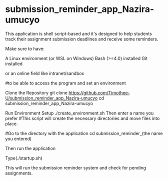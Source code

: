 # submission_reminder_app_Nazira-umucyo
This application is shell script-based and it's designed to help students track their assignment submission deadlines and receive some reminders.

Make sure to have:

A Linux environment (or WSL on Windows)
 Bash (>=4.0) installed Git installed

or an online field like intranet/sandbox

#to be able to access the program and set an environment

Clone the Repository git clone https://github.com/Timothee-U/submission_reminder_app_Nazira-umucyo
cd submission_reminder_app_Nazira-umucyo 

Run Environment Setup ./create_environment.sh 
Then enter a name you prefer
#This script will create the necessary directories and move files into place.

#Go to the directory with the application 
cd submission_reminder_(the name you entered)

Then run the application

Type(./startup.sh)

This will run the submission reminder system and check for pending assignments.
